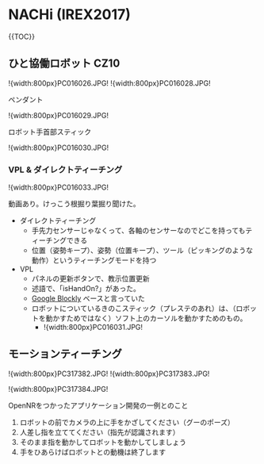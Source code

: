# NACHi (IREX2017)

{{TOC}}

## ひと協働ロボット CZ10

!{width:800px}PC016026.JPG!
!{width:800px}PC016028.JPG!

ペンダント

!{width:800px}PC016029.JPG!

ロボット手首部スティック

!{width:800px}PC016030.JPG!

### VPL & ダイレクトティーチング

!{width:800px}PC016033.JPG!

動画あり。けっこう根掘り葉掘り聞けた。


* ダイレクトティーチング
    * 手先力センサーじゃなくって、各軸のセンサーなのでどこを持ってもティーチングできる
    * 位置（姿勢キープ）、姿勢（位置キープ）、ツール（ピッキングのような動作）というティーチングモードを持つ
* VPL
    * パネルの更新ボタンで、教示位置更新
    * 述語で、「isHandOn?」があった。
    * [Google Blockly](https://developers.google.com/blockly/) ベースと言っていた
    * ロボットについているきのこスティック（プレステのあれ）は、（ロボットを動かすためではなく）ソフト上のカーソルを動かすためのもの。
        * !{width:800px}PC016031.JPG!


## モーションティーチング

!{width:800px}PC317382.JPG!
!{width:800px}PC317383.JPG!

!{width:800px}PC317384.JPG!

OpenNRをつかったアプリケーション開発の一例とのこと

1. ロボットの前でカメラの上に手をかざしてください（グーのポーズ）
2. 人差し指を立ててください（指先が認識されます）
3. そのまま指を動かしてロボットを動かしてしましょう
4. 手をひあらけばロボットとの動機は終了します
